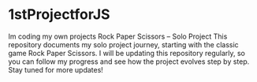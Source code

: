# 1stProjectforJS
Im coding my own projects
Rock Paper Scissors – Solo Project
This repository documents my solo project journey, starting with the classic game Rock Paper Scissors.
I will be updating this repository regularly, so you can follow my progress and see how the project evolves step by step.
Stay tuned for more updates!
